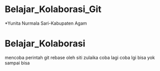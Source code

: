 
# Belajar_Kolaborasi_Git

*Yunita Nurmala Sari-Kabupaten Agam 

# Belajar_Kolaborasi
mencoba perintah git rebase
 oleh siti zulaika 
 coba lagi
coba lgi bisa yok sampai bisa

